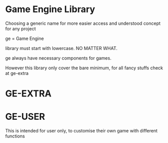 # Game Engine Library

Choosing a generic name for more easier access and understood concept for any project

ge = Game Engine

library must start with lowercase. NO MATTER WHAT.

ge always have necessary components for games.

However this library only cover the bare minimum, for all fancy stuffs check at ge-extra

# GE-EXTRA


# GE-USER

This is intended for user only, to customise their own game with different functions
